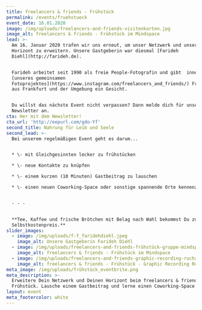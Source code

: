 ```yaml
---
title: freelancers & friends - Frühstück
permalink: /events/fruehstueck
event_date: 16.01.2020
image: /img/uploads/freelancers-and-friends-visitenkarten.jpg
image_alt: freelancers & friends - Frühstück im Mindspace
lead: >-
  Am 16. Januar 2020 trafen wir uns erneut, um unser Netzwerk und unseren
  Horizont zu erweitern. Unsere Gastgeberin war diesmal [Farideh
  Diehl](http://farideh.de).


  Farideh arbeitet seit 1990 als freie People-Fotografin und gibt  innerhalb 
  [unseres gemeinsamen
  Fotoprojektes](https://www.instagram.com/freelancers_and_friends/) Freelancern
  aus Frankfurt und der Umgebung ein Gesicht. 


  Du willst das nächste Event nicht verpassen? Dann melde dich für unseren
  Newsletter an.
cta: Her mit dem Newsletter!
cta_url: 'http://eepurl.com/gdo-Yf'
second_title: Nahrung für Leib und Seele
second_lead: >-
  Bei unserem regelmäßigen Event geht es darum...


  * \- mit Gleichgesinnten lecker zu frühstücken

  * \- neue Kontakte zu knüpfen

  * \- einem kurzen (10 Minuten) Gastbeitrag zu lauschen

  * \- einen neuen Coworking-Space oder sonstige spannende Orte kennenzulernen


  - - -


  **Tee, Kaffee und frische Brötchen mit Belag nach Wahl bekommst Du zum
  Selbstkostenpreis.**
slider_images:
  - image: /img/uploads/f-f_faridehdiehl.jpeg
    image_alt: Unsere Gastgeberin Farideh Diehl
  - image: /img/uploads/freelancers-and-friends-frühstück-gruppe-mindspace.jpg
    image_alt: freelancers & friends - Frühstück im Mindspace
  - image: /img/uploads/freelancers-and-friends-graphic-recording-rucha-ambekar.jpg
    image_alt: freelancers & friends - Frühstück - Graphic Recording Rucha Ambekar
meta_image: /img/uploads/frühstück_eventbrite.png
meta_description: >-
  Erweitere Dein Netzwerk und Deinen Horizont beim freelancers & friends -
  Frühstück. Lausche einem Gastbeitrag und lerne einen Coworking-Space kennen.
layout: event
meta_footercolor: white
---
```


